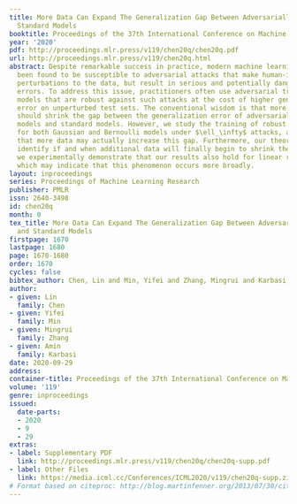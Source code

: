 ```yaml
---
title: More Data Can Expand The Generalization Gap Between Adversarially Robust and
  Standard Models
booktitle: Proceedings of the 37th International Conference on Machine Learning
year: '2020'
pdf: http://proceedings.mlr.press/v119/chen20q/chen20q.pdf
url: http://proceedings.mlr.press/v119/chen20q.html
abstract: Despite remarkable success in practice, modern machine learning models have
  been found to be susceptible to adversarial attacks that make human-imperceptible
  perturbations to the data, but result in serious and potentially dangerous prediction
  errors. To address this issue, practitioners often use adversarial training to learn
  models that are robust against such attacks at the cost of higher generalization
  error on unperturbed test sets. The conventional wisdom is that more training data
  should shrink the gap between the generalization error of adversarially-trained
  models and standard models. However, we study the training of robust classifiers
  for both Gaussian and Bernoulli models under $\ell_\infty$ attacks, and we prove
  that more data may actually increase this gap. Furthermore, our theoretical results
  identify if and when additional data will finally begin to shrink the gap. Lastly,
  we experimentally demonstrate that our results also hold for linear regression models,
  which may indicate that this phenomenon occurs more broadly.
layout: inproceedings
series: Proceedings of Machine Learning Research
publisher: PMLR
issn: 2640-3498
id: chen20q
month: 0
tex_title: More Data Can Expand The Generalization Gap Between Adversarially Robust
  and Standard Models
firstpage: 1670
lastpage: 1680
page: 1670-1680
order: 1670
cycles: false
bibtex_author: Chen, Lin and Min, Yifei and Zhang, Mingrui and Karbasi, Amin
author:
- given: Lin
  family: Chen
- given: Yifei
  family: Min
- given: Mingrui
  family: Zhang
- given: Amin
  family: Karbasi
date: 2020-09-29
address: 
container-title: Proceedings of the 37th International Conference on Machine Learning
volume: '119'
genre: inproceedings
issued:
  date-parts:
  - 2020
  - 9
  - 29
extras:
- label: Supplementary PDF
  link: http://proceedings.mlr.press/v119/chen20q/chen20q-supp.pdf
- label: Other Files
  link: https://media.icml.cc/Conferences/ICML2020/v119/chen20q-supp.zip
# Format based on citeproc: http://blog.martinfenner.org/2013/07/30/citeproc-yaml-for-bibliographies/
---
```

